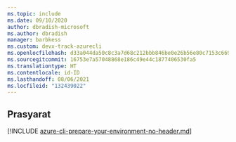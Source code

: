 ```yaml
---
ms.topic: include
ms.date: 09/10/2020
author: dbradish-microsoft
ms.author: dbradish
manager: barbkess
ms.custom: devx-track-azurecli
ms.openlocfilehash: d33a044da50c8c3a7d68c212bbb846be0e26b56e80c7153c66928882931a7fd7
ms.sourcegitcommit: 16753e7a57048868e186c49e44c1877406530fa5
ms.translationtype: HT
ms.contentlocale: id-ID
ms.lasthandoff: 08/06/2021
ms.locfileid: "132439022"
---
```

## <a name="prerequisites"></a>Prasyarat

[!INCLUDE [azure-cli-prepare-your-environment-no-header.md](azure-cli-prepare-your-environment-no-header.md)]
